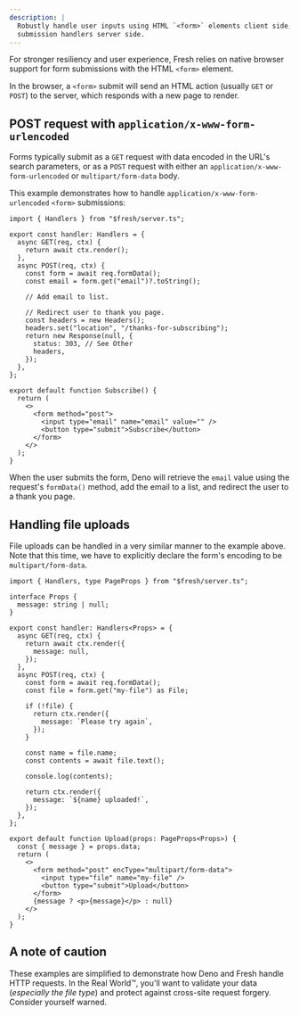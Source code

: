 ```yaml
---
description: |
  Robustly handle user inputs using HTML `<form>` elements client side, and form
  submission handlers server side.
---
```


For stronger resiliency and user experience, Fresh relies on native browser
support for form submissions with the HTML `<form>` element.

In the browser, a `<form>` submit will send an HTML action (usually `GET` or
`POST`) to the server, which responds with a new page to render.

## POST request with `application/x-www-form-urlencoded`

Forms typically submit as a `GET` request with data encoded in the URL's search
parameters, or as a `POST` request with either an
`application/x-www-form-urlencoded` or `multipart/form-data` body.

This example demonstrates how to handle `application/x-www-form-urlencoded`
`<form>` submissions:

```tsx routes/subscribe.tsx
import { Handlers } from "$fresh/server.ts";

export const handler: Handlers = {
  async GET(req, ctx) {
    return await ctx.render();
  },
  async POST(req, ctx) {
    const form = await req.formData();
    const email = form.get("email")?.toString();

    // Add email to list.

    // Redirect user to thank you page.
    const headers = new Headers();
    headers.set("location", "/thanks-for-subscribing");
    return new Response(null, {
      status: 303, // See Other
      headers,
    });
  },
};

export default function Subscribe() {
  return (
    <>
      <form method="post">
        <input type="email" name="email" value="" />
        <button type="submit">Subscribe</button>
      </form>
    </>
  );
}
```

When the user submits the form, Deno will retrieve the `email` value using the
request's `formData()` method, add the email to a list, and redirect the user to
a thank you page.

## Handling file uploads

File uploads can be handled in a very similar manner to the example above. Note
that this time, we have to explicitly declare the form's encoding to be
`multipart/form-data`.

```tsx routes/subscribe.tsx
import { Handlers, type PageProps } from "$fresh/server.ts";

interface Props {
  message: string | null;
}

export const handler: Handlers<Props> = {
  async GET(req, ctx) {
    return await ctx.render({
      message: null,
    });
  },
  async POST(req, ctx) {
    const form = await req.formData();
    const file = form.get("my-file") as File;

    if (!file) {
      return ctx.render({
        message: `Please try again`,
      });
    }

    const name = file.name;
    const contents = await file.text();

    console.log(contents);

    return ctx.render({
      message: `${name} uploaded!`,
    });
  },
};

export default function Upload(props: PageProps<Props>) {
  const { message } = props.data;
  return (
    <>
      <form method="post" encType="multipart/form-data">
        <input type="file" name="my-file" />
        <button type="submit">Upload</button>
      </form>
      {message ? <p>{message}</p> : null}
    </>
  );
}
```

## A note of caution

These examples are simplified to demonstrate how Deno and Fresh handle HTTP
requests. In the Real World™, you'll want to validate your data (_especially the
file type_) and protect against cross-site request forgery. Consider yourself
warned.
